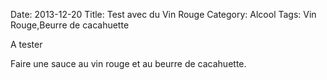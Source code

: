 Date: 2013-12-20
Title: Test avec du Vin Rouge
Category: Alcool
Tags: Vin Rouge,Beurre de cacahuette

A tester

Faire une sauce au vin rouge et au beurre de cacahuette.